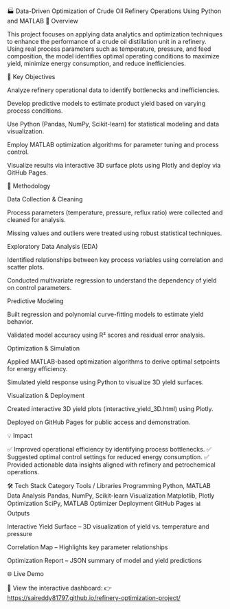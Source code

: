 🏭 Data-Driven Optimization of Crude Oil Refinery Operations Using Python and MATLAB
📌 Overview

This project focuses on applying data analytics and optimization techniques to enhance the performance of a crude oil distillation unit in a refinery. Using real process parameters such as temperature, pressure, and feed composition, the model identifies optimal operating conditions to maximize yield, minimize energy consumption, and reduce inefficiencies.

🎯 Key Objectives

Analyze refinery operational data to identify bottlenecks and inefficiencies.

Develop predictive models to estimate product yield based on varying process conditions.

Use Python (Pandas, NumPy, Scikit-learn) for statistical modeling and data visualization.

Employ MATLAB optimization algorithms for parameter tuning and process control.

Visualize results via interactive 3D surface plots using Plotly and deploy via GitHub Pages.

🧠 Methodology

Data Collection & Cleaning

Process parameters (temperature, pressure, reflux ratio) were collected and cleaned for analysis.

Missing values and outliers were treated using robust statistical techniques.

Exploratory Data Analysis (EDA)

Identified relationships between key process variables using correlation and scatter plots.

Conducted multivariate regression to understand the dependency of yield on control parameters.

Predictive Modeling

Built regression and polynomial curve-fitting models to estimate yield behavior.

Validated model accuracy using R² scores and residual error analysis.

Optimization & Simulation

Applied MATLAB-based optimization algorithms to derive optimal setpoints for energy efficiency.

Simulated yield response using Python to visualize 3D yield surfaces.

Visualization & Deployment

Created interactive 3D yield plots (interactive_yield_3D.html) using Plotly.

Deployed on GitHub Pages for public access and demonstration.

💡 Impact

✅ Improved operational efficiency by identifying process bottlenecks.
✅ Suggested optimal control settings for reduced energy consumption.
✅ Provided actionable data insights aligned with refinery and petrochemical operations.

🛠️ Tech Stack
Category	Tools / Libraries
Programming	Python, MATLAB
Data Analysis	Pandas, NumPy, Scikit-learn
Visualization	Matplotlib, Plotly
Optimization	SciPy, MATLAB Optimizer
Deployment	GitHub Pages
📊 Outputs

Interactive Yield Surface – 3D visualization of yield vs. temperature and pressure

Correlation Map – Highlights key parameter relationships

Optimization Report – JSON summary of model and yield predictions

🌐 Live Demo

🔗 View the interactive dashboard:
👉 https://saireddy81797.github.io/refinery-optimization-project/
